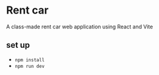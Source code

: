 # Rent car

A class-made rent car web application using React and Vite

## set up

- `npm install`
- `npm run dev`